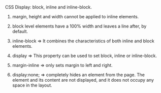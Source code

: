 CSS Display:
block, inline and inline-block.

1. margin, height and width cannot be applied to inline elements.

2. block level elements have a 100% width and leaves a line after, by default.

3. inline-block => It combines the characteristics of both inline and block elements.

4. display => This property can be used to set block, inline or inline-block.

5. margin-inline => only sets margin to left and right.

6. display:none; => completely hides an element from the page. The element and its content are not displayed, and it does not occupy any space in the layout.
